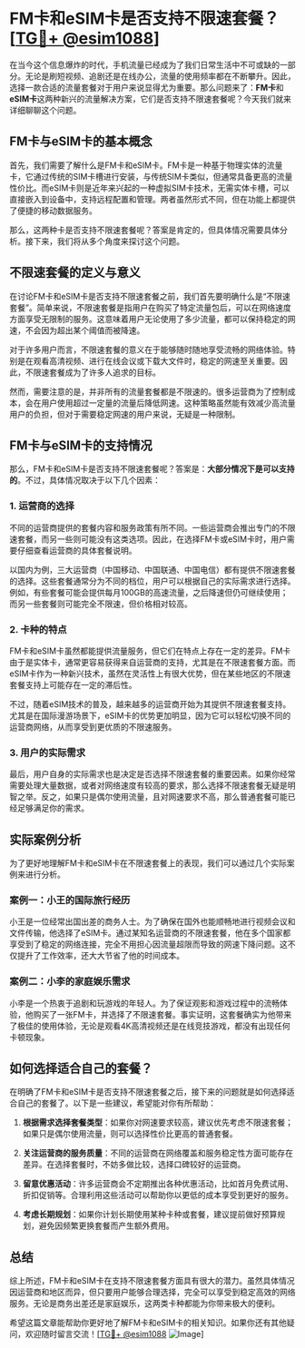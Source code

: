 # FM卡和eSIM卡是否支持不限速套餐？[[TG💪+ @esim1088](https://t.me/s/esim1088)]

在当今这个信息爆炸的时代，手机流量已经成为了我们日常生活中不可或缺的一部分。无论是刷短视频、追剧还是在线办公，流量的使用频率都在不断攀升。因此，选择一款合适的流量套餐对于用户来说显得尤为重要。那么问题来了：**FM卡**和**eSIM卡**这两种新兴的流量解决方案，它们是否支持不限速套餐呢？今天我们就来详细聊聊这个问题。

## FM卡与eSIM卡的基本概念

首先，我们需要了解什么是FM卡和eSIM卡。FM卡是一种基于物理实体的流量卡，它通过传统的SIM卡槽进行安装，与传统SIM卡类似，但通常具备更高的流量性价比。而eSIM卡则是近年来兴起的一种虚拟SIM卡技术，无需实体卡槽，可以直接嵌入到设备中，支持远程配置和管理。两者虽然形式不同，但在功能上都提供了便捷的移动数据服务。

那么，这两种卡是否支持不限速套餐呢？答案是肯定的，但具体情况需要具体分析。接下来，我们将从多个角度来探讨这个问题。

## 不限速套餐的定义与意义

在讨论FM卡和eSIM卡是否支持不限速套餐之前，我们首先要明确什么是“不限速套餐”。简单来说，不限速套餐是指用户在购买了特定流量包后，可以在网络速度方面享受无限制的服务。这意味着用户无论使用了多少流量，都可以保持稳定的网速，不会因为超出某个阈值而被降速。

对于许多用户而言，不限速套餐的意义在于能够随时随地享受流畅的网络体验。特别是在观看高清视频、进行在线会议或下载大文件时，稳定的网速至关重要。因此，不限速套餐成为了许多人追求的目标。

然而，需要注意的是，并非所有的流量套餐都是不限速的。很多运营商为了控制成本，会在用户使用超过一定量的流量后降低网速。这种策略虽然能有效减少高流量用户的负担，但对于需要稳定网速的用户来说，无疑是一种限制。

## FM卡与eSIM卡的支持情况

那么，FM卡和eSIM卡是否支持不限速套餐呢？答案是：**大部分情况下是可以支持的**。不过，具体情况取决于以下几个因素：

### 1. 运营商的选择

不同的运营商提供的套餐内容和服务政策有所不同。一些运营商会推出专门的不限速套餐，而另一些则可能没有这类选项。因此，在选择FM卡或eSIM卡时，用户需要仔细查看运营商的具体套餐说明。

以国内为例，三大运营商（中国移动、中国联通、中国电信）都有提供不限速套餐的选择。这些套餐通常分为不同的档位，用户可以根据自己的实际需求进行选择。例如，有些套餐可能会提供每月100GB的高速流量，之后降速但仍可继续使用；而另一些套餐则可能完全不限速，但价格相对较高。

### 2. 卡种的特点

FM卡和eSIM卡虽然都能提供流量服务，但它们在特点上存在一定的差异。FM卡由于是实体卡，通常更容易获得来自运营商的支持，尤其是在不限速套餐方面。而eSIM卡作为一种新兴技术，虽然在灵活性上有很大优势，但在某些地区的不限速套餐支持上可能存在一定的滞后性。

不过，随着eSIM技术的普及，越来越多的运营商开始为其提供不限速套餐支持。尤其是在国际漫游场景下，eSIM卡的优势更加明显，因为它可以轻松切换不同的运营商网络，从而享受到更优质的不限速服务。

### 3. 用户的实际需求

最后，用户自身的实际需求也是决定是否选择不限速套餐的重要因素。如果你经常需要处理大量数据，或者对网络速度有较高的要求，那么选择不限速套餐无疑是明智之举。反之，如果只是偶尔使用流量，且对网速要求不高，那么普通套餐可能已经足够满足你的需求。

## 实际案例分析

为了更好地理解FM卡和eSIM卡在不限速套餐上的表现，我们可以通过几个实际案例来进行分析。

### 案例一：小王的国际旅行经历

小王是一位经常出国出差的商务人士。为了确保在国外也能顺畅地进行视频会议和文件传输，他选择了eSIM卡。通过某知名运营商的不限速套餐，他在多个国家都享受到了稳定的网络连接，完全不用担心因流量超限而导致的网速下降问题。这不仅提升了工作效率，还大大节省了他的时间成本。

### 案例二：小李的家庭娱乐需求

小李是一个热衷于追剧和玩游戏的年轻人。为了保证观影和游戏过程中的流畅体验，他购买了一张FM卡，并选择了不限速套餐。事实证明，这套餐确实为他带来了极佳的使用体验，无论是观看4K高清视频还是在线竞技游戏，都没有出现任何卡顿现象。

## 如何选择适合自己的套餐？

在明确了FM卡和eSIM卡是否支持不限速套餐之后，接下来的问题就是如何选择适合自己的套餐了。以下是一些建议，希望能对你有所帮助：

1. **根据需求选择套餐类型**：如果你对网速要求较高，建议优先考虑不限速套餐；如果只是偶尔使用流量，则可以选择性价比更高的普通套餐。

2. **关注运营商的服务质量**：不同的运营商在网络覆盖和服务稳定性方面可能存在差异。在选择套餐时，不妨多做比较，选择口碑较好的运营商。

3. **留意优惠活动**：许多运营商会不定期推出各种优惠活动，比如首月免费试用、折扣促销等。合理利用这些活动可以帮助你以更低的成本享受到更好的服务。

4. **考虑长期规划**：如果你计划长期使用某种卡种或套餐，建议提前做好预算规划，避免因频繁更换套餐而产生额外费用。

## 总结

综上所述，FM卡和eSIM卡在支持不限速套餐方面具有很大的潜力。虽然具体情况因运营商和地区而异，但只要用户能够合理选择，完全可以享受到稳定高效的网络服务。无论是商务出差还是家庭娱乐，这两类卡种都能为你带来极大的便利。

希望这篇文章能帮助你更好地了解FM卡和eSIM卡的相关知识。如果你还有其他疑问，欢迎随时留言交流！[[TG💪+ @esim1088](https://t.me/s/esim1088) ![Image](https://i.postimg.cc/4NQfJmqS/Snipaste-2025-05-13-00-14-12.png)]